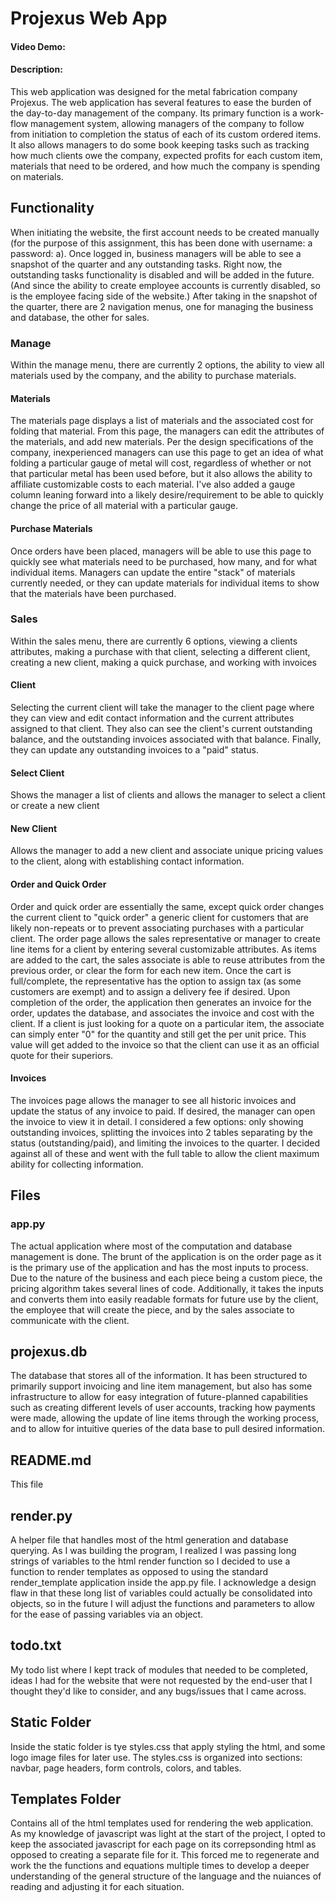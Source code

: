 # Projexus Web App
#### Video Demo:  <URL HERE>
#### Description:
 This web application was designed for the metal fabrication company Projexus. The web application has several features to ease the burden of the day-to-day management of the company. Its primary function is a work-flow management system, allowing managers of the company to follow from initiation to completion the status of each of its custom ordered items. It also allows managers to do some book keeping tasks such as tracking how much clients owe the company, expected profits for each custom item, materials that need to be ordered, and how much the company is spending on materials.

## Functionality
When initiating the website, the first account needs to be created manually (for the purpose of this assignment, this has been done with username: a password: a). Once logged in, business managers will be able to see a snapshot of the quarter and any outstanding tasks. Right now, the outstanding tasks functionality is disabled and will be added in the future. (And since the ability to create employee accounts is currently disabled, so is the employee facing side of the website.)
After taking in the snapshot of the quarter, there are 2 navigation menus, one for managing the business and database, the other for sales.

### Manage
Within the manage menu, there are currently 2 options, the ability to view all materials used by the company, and the ability to purchase materials.
#### Materials
The materials page displays a list of materials and the associated cost for folding that material. From this page, the managers can edit the attributes of the materials, and add new materials. Per the design specifications of the company, inexperienced managers can use this page to get an idea of what folding a particular gauge of metal will cost, regardless of whether or not that particular metal has been used before, but it also allows the ability to affiliate customizable costs to each material. I've also added a gauge column leaning forward into a likely desire/requirement to be able to quickly change the price of all material with a particular gauge.
#### Purchase Materials
Once orders have been placed, managers will be able to use this page to quickly see what materials need to be purchased, how many, and for what individual items. Managers can update the entire "stack" of materials currently needed, or they can update materials for individual items to show that the materials have been purchased.

### Sales
Within the sales menu, there are currently 6 options, viewing a clients attributes, making a purchase with that client, selecting a different client, creating a new client, making a quick purchase, and working with invoices
#### Client
Selecting the current client will take the manager to the client page where they can view and edit contact information and the current attributes assigned to that client. They also can see the client's current outstanding balance, and the outstanding invoices associated with that balance. Finally, they can update any outstanding invoices to a "paid" status.

#### Select Client
Shows the manager a list of clients and allows the manager to select a client or create a new client

#### New Client
Allows the manager to add a new client and associate unique pricing values to the client, along with establishing contact information.

#### Order and Quick Order
Order and quick order are essentially the same, except quick order changes the current client to "quick order" a generic client for customers that are likely non-repeats or to prevent associating purchases with a particular client.
The order page allows the sales representative or manager to create line items for a client by entering several customizable attributes. As items are added to the cart, the sales associate is able to reuse attributes from the previous order, or clear the form for each new item. Once the cart is full/complete, the representative has the option to assign tax (as some customers are exempt) and to assign a delivery fee if desired. Upon completion of the order, the application then generates an invoice for the order, updates the database, and associates the invoice and cost with the client. If a client is just looking for a quote on a particular item, the associate can simply enter "0" for the quantity and still get the per unit price. This value will get added to the invoice so that the client can use it as an official quote for their superiors.

#### Invoices
The invoices page allows the manager to see all historic invoices and update the status of any invoice to paid. If desired, the manager can open the invoice to view it in detail. I considered a few options: only showing outstanding invoices, splitting the invoices into 2 tables separating by the status (outstanding/paid), and limiting the invoices to the quarter. I decided against all of these and went with the full table to allow the client maximum ability for collecting information.

## Files

### app.py
The actual application where most of the computation and database management is done. The brunt of the application is on the order page as it is the primary use of the application and has the most inputs to process. Due to the nature of the business and each piece being a custom piece, the pricing algorithm takes several lines of code. Additionally, it takes the inputs and converts them into easily readable formats for future use by the client, the employee that will create the piece, and by the sales associate to communicate with the client.

## projexus.db
The database that stores all of the information. It has been structured to primarily support invoicing and line item management, but also has some infrastructure to allow for easy integration of future-planned capabilities such as creating different levels of user accounts, tracking how payments were made, allowing the update of line items through the working process, and to allow for intuitive queries of the data base to pull desired information.

## README.md
This file

## render.py
A helper file that handles most of the html generation and database querying. As I was building the program, I realized I was passing long strings of variables to the html render function so I decided to use a function to render templates as opposed to using the standard render_template application inside the app.py file. I acknowledge a design flaw in that these long list of variables could actually be consolidated into objects, so in the future I will adjust the functions and parameters to allow for the ease of passing variables via an object.

## todo.txt
My todo list where I kept track of modules that needed to be completed, ideas I had for the website that were not requested by the end-user that I thought they'd like to consider, and any bugs/issues that I came across.

## Static Folder
 Inside the static folder is tye styles.css that apply styling the html, and some logo image files for later use. The styles.css is organized into sections: navbar, page headers, form controls, colors, and tables.

## Templates Folder
Contains all of the html templates used for rendering the web application. As my knowledge of javascript was light at the start of the project, I opted to keep the associated javascript for each page on its correpsonding html as opposed to creating a separate file for it. This forced me to regenerate and work the the functions and equations multiple times to develop a deeper understanding of the general structure of the language and the nuiances of reading and adjusting it for each situation.



